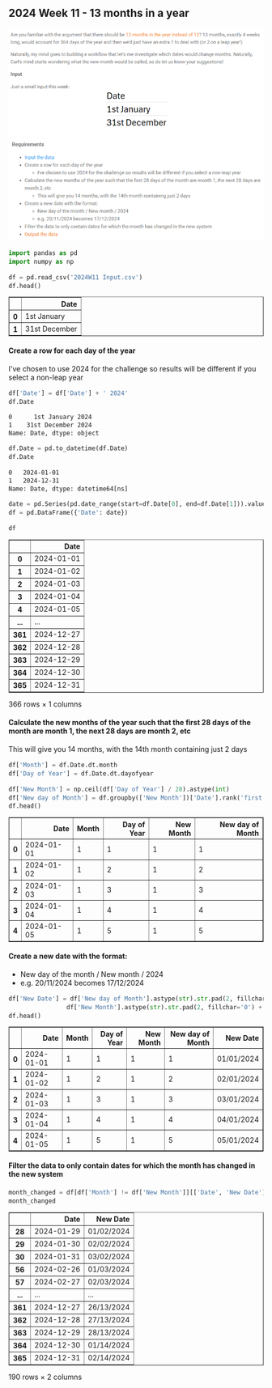 ## 2024 Week 11 - 13 months in a year
![image.png](d8557bcf-8b12-472a-a73a-250d3e13305c.png)
![image.png](66c53766-bffe-4034-9492-2ab0bd1cbe32.png)


```python
import pandas as pd
import numpy as np
```


```python
df = pd.read_csv('2024W11 Input.csv')
df.head()
```




<div>
<style scoped>
    .dataframe tbody tr th:only-of-type {
        vertical-align: middle;
    }

    .dataframe tbody tr th {
        vertical-align: top;
    }

    .dataframe thead th {
        text-align: right;
    }
</style>
<table border="1" class="dataframe">
  <thead>
    <tr style="text-align: right;">
      <th></th>
      <th>Date</th>
    </tr>
  </thead>
  <tbody>
    <tr>
      <th>0</th>
      <td>1st January</td>
    </tr>
    <tr>
      <th>1</th>
      <td>31st December</td>
    </tr>
  </tbody>
</table>
</div>



#### Create a row for each day of the year
I've chosen to use 2024 for the challenge so results will be different if you select a non-leap year


```python
df['Date'] = df['Date'] + ' 2024'
df.Date
```




    0      1st January 2024
    1    31st December 2024
    Name: Date, dtype: object




```python
df.Date = pd.to_datetime(df.Date)
df.Date
```




    0   2024-01-01
    1   2024-12-31
    Name: Date, dtype: datetime64[ns]




```python
date = pd.Series(pd.date_range(start=df.Date[0], end=df.Date[1])).values
df = pd.DataFrame({'Date': date})
```


```python
df
```




<div>
<style scoped>
    .dataframe tbody tr th:only-of-type {
        vertical-align: middle;
    }

    .dataframe tbody tr th {
        vertical-align: top;
    }

    .dataframe thead th {
        text-align: right;
    }
</style>
<table border="1" class="dataframe">
  <thead>
    <tr style="text-align: right;">
      <th></th>
      <th>Date</th>
    </tr>
  </thead>
  <tbody>
    <tr>
      <th>0</th>
      <td>2024-01-01</td>
    </tr>
    <tr>
      <th>1</th>
      <td>2024-01-02</td>
    </tr>
    <tr>
      <th>2</th>
      <td>2024-01-03</td>
    </tr>
    <tr>
      <th>3</th>
      <td>2024-01-04</td>
    </tr>
    <tr>
      <th>4</th>
      <td>2024-01-05</td>
    </tr>
    <tr>
      <th>...</th>
      <td>...</td>
    </tr>
    <tr>
      <th>361</th>
      <td>2024-12-27</td>
    </tr>
    <tr>
      <th>362</th>
      <td>2024-12-28</td>
    </tr>
    <tr>
      <th>363</th>
      <td>2024-12-29</td>
    </tr>
    <tr>
      <th>364</th>
      <td>2024-12-30</td>
    </tr>
    <tr>
      <th>365</th>
      <td>2024-12-31</td>
    </tr>
  </tbody>
</table>
<p>366 rows × 1 columns</p>
</div>



#### Calculate the new months of the year such that the first 28 days of the month are month 1, the next 28 days are month 2, etc
This will give you 14 months, with the 14th month containing just 2 days


```python
df['Month'] = df.Date.dt.month
df['Day of Year'] = df.Date.dt.dayofyear
```


```python
df['New Month'] = np.ceil(df['Day of Year'] / 28).astype(int)
df['New day of Month'] = df.groupby(['New Month'])['Date'].rank('first').astype(int)
df.head()
```




<div>
<style scoped>
    .dataframe tbody tr th:only-of-type {
        vertical-align: middle;
    }

    .dataframe tbody tr th {
        vertical-align: top;
    }

    .dataframe thead th {
        text-align: right;
    }
</style>
<table border="1" class="dataframe">
  <thead>
    <tr style="text-align: right;">
      <th></th>
      <th>Date</th>
      <th>Month</th>
      <th>Day of Year</th>
      <th>New Month</th>
      <th>New day of Month</th>
    </tr>
  </thead>
  <tbody>
    <tr>
      <th>0</th>
      <td>2024-01-01</td>
      <td>1</td>
      <td>1</td>
      <td>1</td>
      <td>1</td>
    </tr>
    <tr>
      <th>1</th>
      <td>2024-01-02</td>
      <td>1</td>
      <td>2</td>
      <td>1</td>
      <td>2</td>
    </tr>
    <tr>
      <th>2</th>
      <td>2024-01-03</td>
      <td>1</td>
      <td>3</td>
      <td>1</td>
      <td>3</td>
    </tr>
    <tr>
      <th>3</th>
      <td>2024-01-04</td>
      <td>1</td>
      <td>4</td>
      <td>1</td>
      <td>4</td>
    </tr>
    <tr>
      <th>4</th>
      <td>2024-01-05</td>
      <td>1</td>
      <td>5</td>
      <td>1</td>
      <td>5</td>
    </tr>
  </tbody>
</table>
</div>



#### Create a new date with the format:
- New day of the month / New month / 2024
- e.g. 20/11/2024 becomes 17/12/2024



```python
df['New Date'] = df['New day of Month'].astype(str).str.pad(2, fillchar='0') + '/' + \
                df['New Month'].astype(str).str.pad(2, fillchar='0') + '/' + '2024'
df.head()
```




<div>
<style scoped>
    .dataframe tbody tr th:only-of-type {
        vertical-align: middle;
    }

    .dataframe tbody tr th {
        vertical-align: top;
    }

    .dataframe thead th {
        text-align: right;
    }
</style>
<table border="1" class="dataframe">
  <thead>
    <tr style="text-align: right;">
      <th></th>
      <th>Date</th>
      <th>Month</th>
      <th>Day of Year</th>
      <th>New Month</th>
      <th>New day of Month</th>
      <th>New Date</th>
    </tr>
  </thead>
  <tbody>
    <tr>
      <th>0</th>
      <td>2024-01-01</td>
      <td>1</td>
      <td>1</td>
      <td>1</td>
      <td>1</td>
      <td>01/01/2024</td>
    </tr>
    <tr>
      <th>1</th>
      <td>2024-01-02</td>
      <td>1</td>
      <td>2</td>
      <td>1</td>
      <td>2</td>
      <td>02/01/2024</td>
    </tr>
    <tr>
      <th>2</th>
      <td>2024-01-03</td>
      <td>1</td>
      <td>3</td>
      <td>1</td>
      <td>3</td>
      <td>03/01/2024</td>
    </tr>
    <tr>
      <th>3</th>
      <td>2024-01-04</td>
      <td>1</td>
      <td>4</td>
      <td>1</td>
      <td>4</td>
      <td>04/01/2024</td>
    </tr>
    <tr>
      <th>4</th>
      <td>2024-01-05</td>
      <td>1</td>
      <td>5</td>
      <td>1</td>
      <td>5</td>
      <td>05/01/2024</td>
    </tr>
  </tbody>
</table>
</div>



#### Filter the data to only contain dates for which the month has changed in the new system



```python
month_changed = df[df['Month'] != df['New Month']][['Date', 'New Date']]
month_changed
```




<div>
<style scoped>
    .dataframe tbody tr th:only-of-type {
        vertical-align: middle;
    }

    .dataframe tbody tr th {
        vertical-align: top;
    }

    .dataframe thead th {
        text-align: right;
    }
</style>
<table border="1" class="dataframe">
  <thead>
    <tr style="text-align: right;">
      <th></th>
      <th>Date</th>
      <th>New Date</th>
    </tr>
  </thead>
  <tbody>
    <tr>
      <th>28</th>
      <td>2024-01-29</td>
      <td>01/02/2024</td>
    </tr>
    <tr>
      <th>29</th>
      <td>2024-01-30</td>
      <td>02/02/2024</td>
    </tr>
    <tr>
      <th>30</th>
      <td>2024-01-31</td>
      <td>03/02/2024</td>
    </tr>
    <tr>
      <th>56</th>
      <td>2024-02-26</td>
      <td>01/03/2024</td>
    </tr>
    <tr>
      <th>57</th>
      <td>2024-02-27</td>
      <td>02/03/2024</td>
    </tr>
    <tr>
      <th>...</th>
      <td>...</td>
      <td>...</td>
    </tr>
    <tr>
      <th>361</th>
      <td>2024-12-27</td>
      <td>26/13/2024</td>
    </tr>
    <tr>
      <th>362</th>
      <td>2024-12-28</td>
      <td>27/13/2024</td>
    </tr>
    <tr>
      <th>363</th>
      <td>2024-12-29</td>
      <td>28/13/2024</td>
    </tr>
    <tr>
      <th>364</th>
      <td>2024-12-30</td>
      <td>01/14/2024</td>
    </tr>
    <tr>
      <th>365</th>
      <td>2024-12-31</td>
      <td>02/14/2024</td>
    </tr>
  </tbody>
</table>
<p>190 rows × 2 columns</p>
</div>


